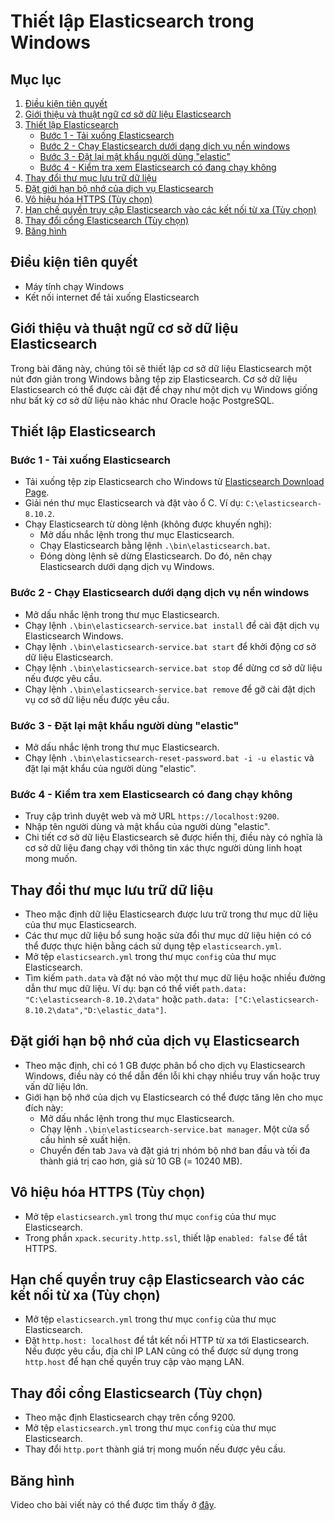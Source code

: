 # Thiết lập Elasticsearch trong Windows

## Mục lục
1. [Điều kiện tiên quyết](#điều-kiện-tiên-quyết)
2. [Giới thiệu và thuật ngữ cơ sở dữ liệu Elasticsearch](#giới-thiệu-và-thuật-ngữ-cơ-sở-dữ-liệu-elasticsearch)
3. [Thiết lập Elasticsearch](#thiết-lập-elasticsearch)
    - [Bước 1 - Tải xuống Elasticsearch](#bước-1---tải-xuống-elasticsearch)
    - [Bước 2 - Chạy Elasticsearch dưới dạng dịch vụ nền windows](#bước-2---chạy-elasticsearch-dưới-dạng-dịch-vụ-nền-windows)
    - [Bước 3 - Đặt lại mật khẩu người dùng "elastic"](#bước-3---đặt-lại-mật-khẩu-người-dùng-elastic)
    - [Bước 4 - Kiểm tra xem Elasticsearch có đang chạy không](#bước-4---kiểm-tra-xem-elasticsearch-có-đang-chạy-không)
4. [Thay đổi thư mục lưu trữ dữ liệu](#thay-đổi-thư-mục-lưu-trữ-dữ-liệu)
5. [Đặt giới hạn bộ nhớ của dịch vụ Elasticsearch](#đặt-giới-hạn-bộ-nhớ-của-dịch-vụ-elasticsearch)
6. [Vô hiệu hóa HTTPS (Tùy chọn)](#vô-hiệu-hóa-https-tùy-chọn)
7. [Hạn chế quyền truy cập Elasticsearch vào các kết nối từ xa (Tùy chọn)](#hạn-chế-quyền-truy-cập-elasticsearch-vào-các-kết-nối-từ-xa-tùy-chọn)
8. [Thay đổi cổng Elasticsearch (Tùy chọn)](#thay-đổi-cổng-elasticsearch-tùy-chọn)
9. [Băng hình](#băng-hình)

## Điều kiện tiên quyết
- Máy tính chạy Windows
- Kết nối internet để tải xuống Elasticsearch

## Giới thiệu và thuật ngữ cơ sở dữ liệu Elasticsearch
Trong bài đăng này, chúng tôi sẽ thiết lập cơ sở dữ liệu Elasticsearch một nút đơn giản trong Windows bằng tệp zip Elasticsearch. Cơ sở dữ liệu Elasticsearch có thể được cài đặt để chạy như một dịch vụ Windows giống như bất kỳ cơ sở dữ liệu nào khác như Oracle hoặc PostgreSQL.

## Thiết lập Elasticsearch

### Bước 1 - Tải xuống Elasticsearch
- Tải xuống tệp zip Elasticsearch cho Windows từ [Elasticsearch Download Page](https://www.elastic.co/downloads/elasticsearch).
- Giải nén thư mục Elasticsearch và đặt vào ổ C. Ví dụ: `C:\elasticsearch-8.10.2`.
- Chạy Elasticsearch từ dòng lệnh (không được khuyến nghị):
  - Mở dấu nhắc lệnh trong thư mục Elasticsearch.
  - Chạy Elasticsearch bằng lệnh `.\bin\elasticsearch.bat`.
  - Đóng dòng lệnh sẽ dừng Elasticsearch. Do đó, nên chạy Elasticsearch dưới dạng dịch vụ Windows.

### Bước 2 - Chạy Elasticsearch dưới dạng dịch vụ nền windows
- Mở dấu nhắc lệnh trong thư mục Elasticsearch.
- Chạy lệnh `.\bin\elasticsearch-service.bat install` để cài đặt dịch vụ Elasticsearch Windows.
- Chạy lệnh `.\bin\elasticsearch-service.bat start` để khởi động cơ sở dữ liệu Elasticsearch.
- Chạy lệnh `.\bin\elasticsearch-service.bat stop` để dừng cơ sở dữ liệu nếu được yêu cầu.
- Chạy lệnh `.\bin\elasticsearch-service.bat remove` để gỡ cài đặt dịch vụ cơ sở dữ liệu nếu được yêu cầu.

### Bước 3 - Đặt lại mật khẩu người dùng "elastic"
- Mở dấu nhắc lệnh trong thư mục Elasticsearch.
- Chạy lệnh `.\bin\elasticsearch-reset-password.bat -i -u elastic` và đặt lại mật khẩu của người dùng "elastic".

### Bước 4 - Kiểm tra xem Elasticsearch có đang chạy không
- Truy cập trình duyệt web và mở URL `https://localhost:9200`.
- Nhập tên người dùng và mật khẩu của người dùng "elastic".
- Chi tiết cơ sở dữ liệu Elasticsearch sẽ được hiển thị, điều này có nghĩa là cơ sở dữ liệu đang chạy với thông tin xác thực người dùng linh hoạt mong muốn.

## Thay đổi thư mục lưu trữ dữ liệu
- Theo mặc định dữ liệu Elasticsearch được lưu trữ trong thư mục dữ liệu của thư mục Elasticsearch.
- Các thư mục dữ liệu bổ sung hoặc sửa đổi thư mục dữ liệu hiện có có thể được thực hiện bằng cách sử dụng tệp `elasticsearch.yml`.
- Mở tệp `elasticsearch.yml` trong thư mục `config` của thư mục Elasticsearch.
- Tìm kiếm `path.data` và đặt nó vào một thư mục dữ liệu hoặc nhiều đường dẫn thư mục dữ liệu. Ví dụ: bạn có thể viết `path.data: "C:\elasticsearch-8.10.2\data"` hoặc `path.data: ["C:\elasticsearch-8.10.2\data","D:\elastic_data"]`.

## Đặt giới hạn bộ nhớ của dịch vụ Elasticsearch
- Theo mặc định, chỉ có 1 GB được phân bổ cho dịch vụ Elasticsearch Windows, điều này có thể dẫn đến lỗi khi chạy nhiều truy vấn hoặc truy vấn dữ liệu lớn.
- Giới hạn bộ nhớ của dịch vụ Elasticsearch có thể được tăng lên cho mục đích này:
  - Mở dấu nhắc lệnh trong thư mục Elasticsearch.
  - Chạy lệnh `.\bin\elasticsearch-service.bat manager`. Một cửa sổ cấu hình sẽ xuất hiện.
  - Chuyển đến tab `Java` và đặt giá trị nhóm bộ nhớ ban đầu và tối đa thành giá trị cao hơn, giả sử 10 GB (= 10240 MB).

## Vô hiệu hóa HTTPS (Tùy chọn)
- Mở tệp `elasticsearch.yml` trong thư mục `config` của thư mục Elasticsearch.
- Trong phần `xpack.security.http.ssl`, thiết lập `enabled: false` để tắt HTTPS.

## Hạn chế quyền truy cập Elasticsearch vào các kết nối từ xa (Tùy chọn)
- Mở tệp `elasticsearch.yml` trong thư mục `config` của thư mục Elasticsearch.
- Đặt `http.host: localhost` để tắt kết nối HTTP từ xa tới Elasticsearch. Nếu được yêu cầu, địa chỉ IP LAN cũng có thể được sử dụng trong `http.host` để hạn chế quyền truy cập vào mạng LAN.

## Thay đổi cổng Elasticsearch (Tùy chọn)
- Theo mặc định Elasticsearch chạy trên cổng 9200.
- Mở tệp `elasticsearch.yml` trong thư mục `config` của thư mục Elasticsearch.
- Thay đổi `http.port` thành giá trị mong muốn nếu được yêu cầu.

## Băng hình
Video cho bài viết này có thể được tìm thấy ở [đây](#).
